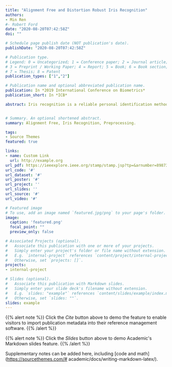 ```yaml
---
title: "Alignment Free and Distortion Robust Iris Recognition"
authors:
- Min Ren
#- Robert Ford
date: "2020-08-20T07:42:58Z"
doi: ""

# Schedule page publish date (NOT publication's date).
publishDate: "2020-08-20T07:42:58Z"

# Publication type.
# Legend: 0 = Uncategorized; 1 = Conference paper; 2 = Journal article;
# 3 = Preprint / Working Paper; 4 = Report; 5 = Book; 6 = Book section;
# 7 = Thesis; 8 = Patent
publication_types: ["1","2"]

# Publication name and optional abbreviated publication name.
publication: In *2019 International Conference on Biometrics*
publication_short: In *ICB*

abstract: Iris recognition is a reliable personal identification method but there is still much room to improve its accuracy especially in less-constrained situations. For example,


# Summary. An optional shortened abstract.
summary: Alignment Free, Iris Recognition, Preprocessing.

tags:
- Source Themes
featured: true

links:
- name: Custom Link
  url: http://example.org
url_pdf: https://ieeexplore.ieee.org/stamp/stamp.jsp?tp=&arnumber=8987369
url_code: '#'
url_dataset: '#'
url_poster: '#'
url_project: ''
url_slides: ''
url_source: '#'
url_video: '#'

# Featured image
# To use, add an image named `featured.jpg/png` to your page's folder. 
image:
  caption: 'featured.png'
  focal_point: ""
  preview_only: false

# Associated Projects (optional).
#   Associate this publication with one or more of your projects.
#   Simply enter your project's folder or file name without extension.
#   E.g. `internal-project` references `content/project/internal-project/index.md`.
#   Otherwise, set `projects: []`.
projects:
- internal-project

# Slides (optional).
#   Associate this publication with Markdown slides.
#   Simply enter your slide deck's filename without extension.
#   E.g. `slides: "example"` references `content/slides/example/index.md`.
#   Otherwise, set `slides: ""`.
slides: example
---
```


{{% alert note %}}
Click the *Cite* button above to demo the feature to enable visitors to import publication metadata into their reference management software.
{{% /alert %}}

{{% alert note %}}
Click the *Slides* button above to demo Academic's Markdown slides feature.
{{% /alert %}}

Supplementary notes can be added here, including [code and math](https://sourcethemes.com/# academic/docs/writing-markdown-latex/).

